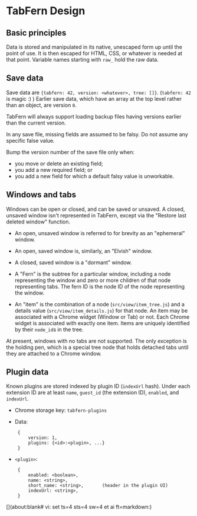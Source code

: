 # TabFern Design

## Basic principles
Data is stored and manipulated in its native, unescaped
form up until the point of use.  It is then escaped for HTML, CSS, or
whatever is needed at that point.  Variable names starting with `raw_`
hold the raw data.

## Save data

Save data are `{tabfern: 42, version: <whatever>, tree: []}`.
(`tabfern: 42` is magic :) )  Earlier save data, which have an array
at the top level rather than an object, are version `0`.

TabFern will always support loading backup files having versions
earlier than the current version.

In any save file, missing fields are assumed to be falsy.  Do not assume
any specific false value.

Bump the version number of the save file only when:
 - you move or delete an existing field;
 - you add a new required field; or
 - you add a new field for which a default falsy value is unworkable.

## Windows and tabs

Windows can be open or closed, and can be saved or unsaved.
A closed, unsaved window isn't represented in TabFern, except via the
"Restore last deleted window" function.

 - An open, unsaved window is referred to for brevity as an "ephemeral" window.
 - An open, saved window is, similarly, an "Elvish" window.
 - A closed, saved window is a "dormant" window.

 - A "Fern" is the subtree for a particular window, including a node
representing the window and zero or more children of that node
representing tabs.  The fern ID is the node ID of the node
representing the window.

 - An "item" is the combination of a node (`src/view/item_tree.js`) and a
details value (`src/view/item_details.js`) for that node.  An item may be
associated with a Chrome widget (Window or Tab) or not.  Each Chrome widget
is associated with exactly one item.
Items are uniquely identified by their `node_id`s in the tree.

At present, windows with no tabs are not supported.
The only exception is the holding pen, which is a special tree node that
holds detached tabs until they are attached to a Chrome window.

## Plugin data

Known plugins are stored indexed by plugin ID (`indexUrl` hash).  Under each
extension ID are at least `name`, `guest_id` (the extension ID), `enabled`,
and `indexUrl`.

 - Chrome storage key: `tabfern-plugins`
 - Data:

        {
            version: 1,
            plugins: {<id>:<plugin>, ...}
        }

 - `<plugin>`:

        {
            enabled: <boolean>,
            name: <string>,
            short_name: <string>,       (header in the plugin UI)
            indexUrl: <string>,
        }

[](about:blank# vi: set ts=4 sts=4 sw=4 et ai ft=markdown:)
